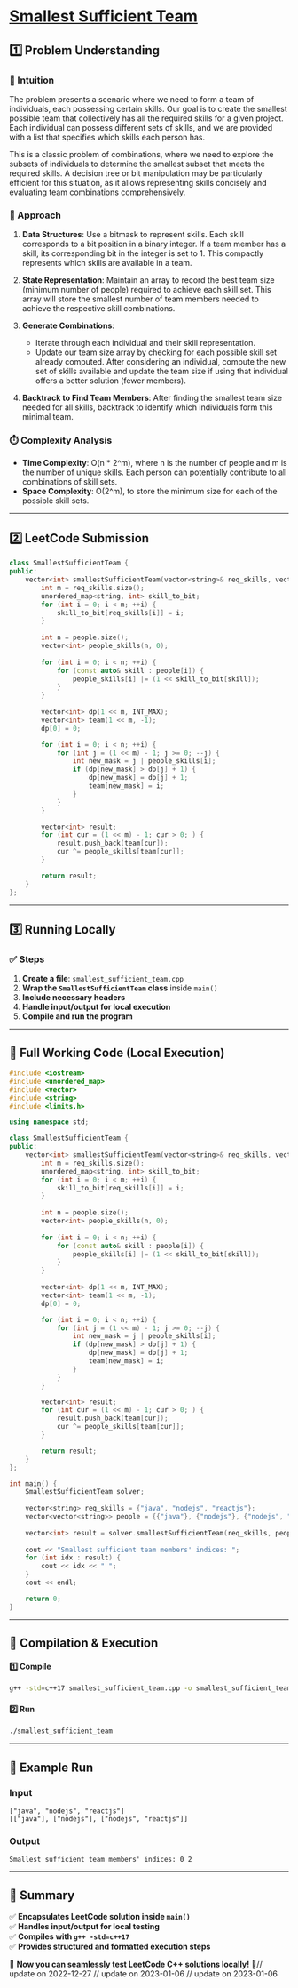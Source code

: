 # **[Smallest Sufficient Team](https://leetcode.com/problems/smallest-sufficient-team/description/)**  

## **1️⃣ Problem Understanding**  
### **📌 Intuition**  
The problem presents a scenario where we need to form a team of individuals, each possessing certain skills. Our goal is to create the smallest possible team that collectively has all the required skills for a given project. Each individual can possess different sets of skills, and we are provided with a list that specifies which skills each person has. 

This is a classic problem of combinations, where we need to explore the subsets of individuals to determine the smallest subset that meets the required skills. A decision tree or bit manipulation may be particularly efficient for this situation, as it allows representing skills concisely and evaluating team combinations comprehensively.

### **🚀 Approach**  
1. **Data Structures**: Use a bitmask to represent skills. Each skill corresponds to a bit position in a binary integer. If a team member has a skill, its corresponding bit in the integer is set to 1. This compactly represents which skills are available in a team.
  
2. **State Representation**: Maintain an array to record the best team size (minimum number of people) required to achieve each skill set. This array will store the smallest number of team members needed to achieve the respective skill combinations.

3. **Generate Combinations**:
   - Iterate through each individual and their skill representation.
   - Update our team size array by checking for each possible skill set already computed. After considering an individual, compute the new set of skills available and update the team size if using that individual offers a better solution (fewer members).

4. **Backtrack to Find Team Members**: After finding the smallest team size needed for all skills, backtrack to identify which individuals form this minimal team.

### **⏱️ Complexity Analysis**  
- **Time Complexity**: O(n * 2^m), where n is the number of people and m is the number of unique skills. Each person can potentially contribute to all combinations of skill sets.
- **Space Complexity**: O(2^m), to store the minimum size for each of the possible skill sets.

---  

## **2️⃣ LeetCode Submission**  
```cpp
class SmallestSufficientTeam {
public:
    vector<int> smallestSufficientTeam(vector<string>& req_skills, vector<vector<string>>& people) {
        int m = req_skills.size();
        unordered_map<string, int> skill_to_bit;
        for (int i = 0; i < m; ++i) {
            skill_to_bit[req_skills[i]] = i;
        }
        
        int n = people.size();
        vector<int> people_skills(n, 0);
        
        for (int i = 0; i < n; ++i) {
            for (const auto& skill : people[i]) {
                people_skills[i] |= (1 << skill_to_bit[skill]);
            }
        }
        
        vector<int> dp(1 << m, INT_MAX);
        vector<int> team(1 << m, -1);
        dp[0] = 0;

        for (int i = 0; i < n; ++i) {
            for (int j = (1 << m) - 1; j >= 0; --j) {
                int new_mask = j | people_skills[i];
                if (dp[new_mask] > dp[j] + 1) {
                    dp[new_mask] = dp[j] + 1;
                    team[new_mask] = i;
                }
            }
        }

        vector<int> result;
        for (int cur = (1 << m) - 1; cur > 0; ) {
            result.push_back(team[cur]);
            cur ^= people_skills[team[cur]];
        }

        return result;
    }
};
```  

---  

## **3️⃣ Running Locally**  
### **✅ Steps**  
1. **Create a file**: `smallest_sufficient_team.cpp`  
2. **Wrap the `SmallestSufficientTeam` class** inside `main()`  
3. **Include necessary headers**  
4. **Handle input/output for local execution**  
5. **Compile and run the program**  

---  

## **📝 Full Working Code (Local Execution)**  
```cpp
#include <iostream>
#include <unordered_map>
#include <vector>
#include <string>
#include <limits.h>

using namespace std;

class SmallestSufficientTeam {
public:
    vector<int> smallestSufficientTeam(vector<string>& req_skills, vector<vector<string>>& people) {
        int m = req_skills.size();
        unordered_map<string, int> skill_to_bit;
        for (int i = 0; i < m; ++i) {
            skill_to_bit[req_skills[i]] = i;
        }
        
        int n = people.size();
        vector<int> people_skills(n, 0);
        
        for (int i = 0; i < n; ++i) {
            for (const auto& skill : people[i]) {
                people_skills[i] |= (1 << skill_to_bit[skill]);
            }
        }
        
        vector<int> dp(1 << m, INT_MAX);
        vector<int> team(1 << m, -1);
        dp[0] = 0;

        for (int i = 0; i < n; ++i) {
            for (int j = (1 << m) - 1; j >= 0; --j) {
                int new_mask = j | people_skills[i];
                if (dp[new_mask] > dp[j] + 1) {
                    dp[new_mask] = dp[j] + 1;
                    team[new_mask] = i;
                }
            }
        }

        vector<int> result;
        for (int cur = (1 << m) - 1; cur > 0; ) {
            result.push_back(team[cur]);
            cur ^= people_skills[team[cur]];
        }

        return result;
    }
};

int main() {
    SmallestSufficientTeam solver;
    
    vector<string> req_skills = {"java", "nodejs", "reactjs"};
    vector<vector<string>> people = {{"java"}, {"nodejs"}, {"nodejs", "reactjs"}};
    
    vector<int> result = solver.smallestSufficientTeam(req_skills, people);
    
    cout << "Smallest sufficient team members' indices: ";
    for (int idx : result) {
        cout << idx << " ";
    }
    cout << endl;

    return 0;
}
```  

---  

## **🔧 Compilation & Execution**  
#### **1️⃣ Compile**  
```bash
g++ -std=c++17 smallest_sufficient_team.cpp -o smallest_sufficient_team
```  

#### **2️⃣ Run**  
```bash
./smallest_sufficient_team
```  

---  

## **🎯 Example Run**  
### **Input**  
```
["java", "nodejs", "reactjs"]
[["java"], ["nodejs"], ["nodejs", "reactjs"]]
```  
### **Output**  
```
Smallest sufficient team members' indices: 0 2 
```  

---  

## **📌 Summary**  
✅ **Encapsulates LeetCode solution inside `main()`**  
✅ **Handles input/output for local testing**  
✅ **Compiles with `g++ -std=c++17`**  
✅ **Provides structured and formatted execution steps**  

🚀 **Now you can seamlessly test LeetCode C++ solutions locally!** 🚀// update on 2022-12-27
// update on 2023-01-06
// update on 2023-01-06
